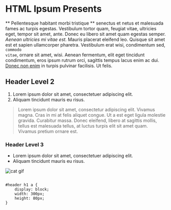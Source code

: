 # HTML Ipsum Presents
	       
** Pellentesque habitant morbi tristique ** senectus et netus et malesuada fames ac turpis egestas. Vestibulum tortor quam, feugiat vitae, ultricies eget, tempor sit amet, ante. Donec eu libero sit amet quam egestas semper. <em>Aenean ultricies mi vitae est.</em> Mauris placerat eleifend leo. Quisque sit amet est et sapien ullamcorper pharetra. Vestibulum erat wisi, condimentum sed, <code>commodo vitae</code>, ornare sit amet, wisi. Aenean fermentum, elit eget tincidunt condimentum, eros ipsum rutrum orci, sagittis tempus lacus enim ac dui. <a href="#">Donec non enim</a> in turpis pulvinar facilisis. Ut felis.
 
## Header Level 2
	       

1. Lorem ipsum dolor sit amet, consectetuer adipiscing elit.</li>
2. Aliquam tincidunt mauris eu risus.</li>
 
> Lorem ipsum dolor sit amet, consectetur adipiscing elit. Vivamus magna. Cras in mi at felis aliquet congue. Ut a est eget ligula molestie gravida. Curabitur massa. Donec eleifend, libero at sagittis mollis, tellus est malesuada tellus, at luctus turpis elit sit amet quam. Vivamus pretium ornare est.
 
 ### Header Level 3
 
* Lorem ipsum dolor sit amet, consectetuer adipiscing elit.</li>
* Aliquam tincidunt mauris eu risus.</li>
 
![cat gif](http://i.imgur.com/v1gUYem.gif)

<pre><code>
#header h1 a { 
	display: block; 
	width: 300px; 
	height: 80px; 
}
</code></pre>
